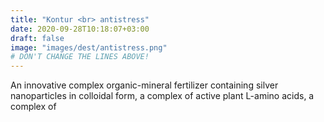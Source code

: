 ```yaml
---
title: "Kontur <br> antistress"
date: 2020-09-28T10:18:07+03:00
draft: false 
image: "images/dest/antistress.png"
# DON'T CHANGE THE LINES ABOVE!
---
```


An innovative complex organic-mineral fertilizer 
containing silver nanoparticles in colloidal form, 
a complex of active plant L-amino acids, a complex of
